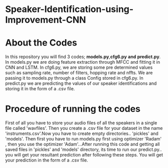 # Speaker-Identification-using-Improvement-CNN

# About the Codes
In this repository you will find 3 codes; **models.py**,**cfg6.py** **and** **predict.py**. In models.py we are doing feature extraction through MFCC and fitting it in CNN and LSTM. In cfg6.py, we are storing some pre determined values such as sampling rate, number of filters, hopping rate and nffts. We are passing it to models.py through a class Config stored in cfg6.py. In predict.py we are predicting the values of our speaker identifications and storing it in the form of a .csv file.  



# Procedure of running the codes
First of all you have to store your audio files of all the speakers in a single file called 'wavfiles'. Then you create a .csv file for your dataset in the name 'instruments.csv'.Now you have to create empty directories.. 'pickles' and 'models'. Then first you have to run models.py first using optimizer 'Radam' , then you use the optimizer 'Adam'...After running this code and getting all saved files in 'pickles' and 'models' directory, its time to run our predict.py.. you will get your resultant prediction after following these steps. You will get your prediction in the form of a .csv file.
